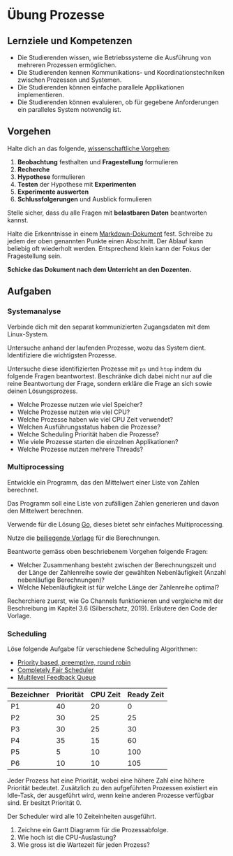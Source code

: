 # Übung Prozesse

## Lernziele und Kompetenzen

- Die Studierenden wissen, wie Betriebssysteme die Ausführung von mehreren Prozessen ermöglichen.
- Die Studierenden kennen Kommunikations- und Koordinationstechniken zwischen Prozessen und Systemen.
- Die Studierenden können einfache parallele Applikationen implementieren.
- Die Studierenden können evaluieren, ob für gegebene Anforderungen ein paralleles System notwendig ist.

## Vorgehen

Halte dich an das folgende, [wissenschaftliche Vorgehen](https://en.wikipedia.org/wiki/Scientific_method):

1. **Beobachtung** festhalten und **Fragestellung** formulieren
2. **Recherche**
3. **Hypothese** formulieren
4. **Testen** der Hypothese mit **Experimenten**
5. **Experimente auswerten**
6. **Schlussfolgerungen** und Ausblick formulieren

Stelle sicher, dass du alle Fragen mit **belastbaren Daten** beantworten kannst.

Halte die Erkenntnisse in einem [Markdown-Dokument](https://www.markdownguide.org/) fest.
Schreibe zu jedem der oben genannten Punkte einen Abschnitt. Der Ablauf kann beliebig oft wiederholt werden. 
Entsprechend klein kann der Fokus der Fragestellung sein.

**Schicke das Dokument nach dem Unterricht an den Dozenten.**

## Aufgaben

### Systemanalyse

Verbinde dich mit den separat kommunizierten Zugangsdaten mit dem Linux-System.

Untersuche anhand der laufenden Prozesse, wozu das System dient.
Identifiziere die wichtigsten Prozesse.

Untersuche diese identifizierten Prozesse mit `ps` und `htop` indem du folgende Fragen beantwortest.
Beschränke dich dabei nicht nur auf die reine Beantwortung der Frage, sondern erkläre die Frage an sich sowie deinen
Lösungsprozess.

- Welche Prozesse nutzen wie viel Speicher?
- Welche Prozesse nutzen wie viel CPU?
- Welche Prozesse haben wie viel CPU Zeit verwendet?
- Welchen Ausführungsstatus haben die Prozesse?
- Welche Scheduling Priorität haben die Prozesse?
- Wie viele Prozesse starten die einzelnen Applikationen?
- Welche Prozesse nutzen mehrere Threads?

### Multiprocessing

Entwickle ein Programm, das den Mittelwert einer Liste von Zahlen berechnet.

Das Programm soll eine Liste von zufälligen Zahlen generieren und davon den Mittelwert berechnen.

Verwende für die Lösung [Go](https://go.dev/), dieses bietet sehr einfaches Multiprocessing.

Nutze die [beiliegende Vorlage](Multiprocessing.go) für die Berechnungen.

Beantworte gemäss oben beschriebenem Vorgehen folgende Fragen:

- Welcher Zusammenhang besteht zwischen der Berechnungszeit und der Länge der Zahlenreihe sowie der gewählten 
  Nebenläufigkeit (Anzahl nebenläufige Berechnungen)?
- Welche Nebenläufigkeit ist für welche Länge der Zahlenreihe optimal?

Recherchiere zuerst, wie Go Channels funktionieren und vergleiche mit der Beschreibung im Kapitel 3.6 (Silberschatz, 
2019). Erläutere den Code der Vorlage.

### Scheduling

Löse folgende Aufgabe für verschiedene Scheduling Algorithmen:

- [Priority based, preemptive, round robin](https://en.wikipedia.org/wiki/Fixed-priority_pre-emptive_scheduling)
- [Completely Fair Scheduler](https://en.wikipedia.org/wiki/Completely_Fair_Scheduler)
- [Multilevel Feedback Queue](https://de.wikipedia.org/wiki/Multilevel_Feedback_Queue)

| Bezeichner | Priorität | CPU Zeit | Ready Zeit |
|------------|-----------|----------|------------|
| P1         | 40        | 20       | 0          |
| P2         | 30        | 25       | 25         |
| P3         | 30        | 25       | 30         |
| P4         | 35        | 15       | 60         |
| P5         | 5         | 10       | 100        |
| P6         | 10        | 10       | 105        |

Jeder Prozess hat eine Priorität, wobei eine höhere Zahl eine höhere Priorität bedeutet.
Zusätzlich zu den aufgeführten Prozessen existiert ein Idle-Task, der ausgeführt wird, wenn keine anderen Prozesse
verfügbar sind.
Er besitzt Priorität 0.

Der Scheduler wird alle 10 Zeiteinheiten ausgeführt.

1. Zeichne ein Gantt Diagramm für die Prozessabfolge.
2. Wie hoch ist die CPU-Auslastung?
3. Wie gross ist die Wartezeit für jeden Prozess?
